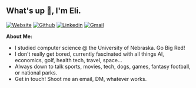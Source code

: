 ## What's up 👋, I'm Eli.

[![Website](https://img.shields.io/badge/-Website-000?style=plastic&color=red)](https://elibrown.info/)
[![Github](https://img.shields.io/badge/-Github-000?style=flat&logo=Github&logoColor=white)](https://github.com/ebrown-32)
[![Linkedin](https://img.shields.io/badge/-LinkedIn-blue?style=flat&logo=Linkedin&logoColor=white)](https://www.linkedin.com/in/ebrown03/)
[![Gmail](https://img.shields.io/badge/-Gmail-c14438?style=flat&logo=Gmail&logoColor=white)](mailto:contact@elibrown.pro)

**About Me:**

- I studied computer science @ the University of Nebraska. Go Big Red!
- I don't really get bored, currently fascinated with all things AI, economics, golf, health tech, travel, space...
- Always down to talk sports, movies, tech, dogs, games, fantasy football, or national parks.
- Get in touch! Shoot me an email, DM, whatever works.
